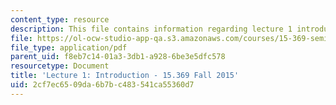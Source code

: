 ```yaml
---
content_type: resource
description: This file contains information regarding lecture 1 introduction.
file: https://ol-ocw-studio-app-qa.s3.amazonaws.com/courses/15-369-seminar-in-corporate-entrepreneurship-fall-2015/2cf7ec6509da6b7bc483541ca55360d7_MIT15_369F15_Lecture1.pdf
file_type: application/pdf
parent_uid: f8eb7c14-01a3-3db1-a928-6be3e5dfc578
resourcetype: Document
title: 'Lecture 1: Introduction - 15.369 Fall 2015'
uid: 2cf7ec65-09da-6b7b-c483-541ca55360d7
---
```

